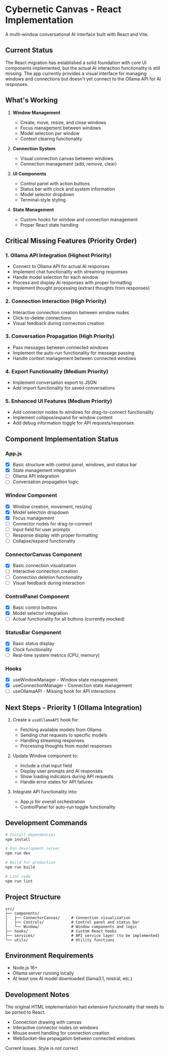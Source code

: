 # Cybernetic Canvas - React Implementation

A multi-window conversational AI interface built with React and Vite.

## Current Status

The React migration has established a solid foundation with core UI components implemented, but the actual AI interaction functionality is still missing. The app currently provides a visual interface for managing windows and connections but doesn't yet connect to the Ollama API for AI responses.

## What's Working

1. **Window Management**
   - Create, move, resize, and close windows
   - Focus management between windows
   - Model selection per window
   - Context clearing functionality

2. **Connection System**
   - Visual connection canvas between windows
   - Connection management (add, remove, clear)

3. **UI Components**
   - Control panel with action buttons
   - Status bar with clock and system information
   - Model selector dropdown
   - Terminal-style styling

4. **State Management**
   - Custom hooks for window and connection management
   - Proper React state handling

## Critical Missing Features (Priority Order)

### 1. Ollama API Integration (Highest Priority)
- Connect to Ollama API for actual AI responses
- Implement chat functionality with streaming responses
- Handle model selection for each window
- Process and display AI responses with proper formatting
- Implement thought processing (extract thoughts from responses)

### 2. Connection Interaction (High Priority)
- Interactive connection creation between window nodes
- Click-to-delete connections
- Visual feedback during connection creation

### 3. Conversation Propagation (High Priority)
- Pass messages between connected windows
- Implement the auto-run functionality for message passing
- Handle context management between connected windows

### 4. Export Functionality (Medium Priority)
- Implement conversation export to JSON
- Add import functionality for saved conversations

### 5. Enhanced UI Features (Medium Priority)
- Add connector nodes to windows for drag-to-connect functionality
- Implement collapse/expand for window content
- Add debug information toggle for API requests/responses

## Component Implementation Status

### App.js
- [x] Basic structure with control panel, windows, and status bar
- [x] State management integration
- [ ] Ollama API integration
- [ ] Conversation propagation logic

### Window Component
- [x] Window creation, movement, resizing
- [x] Model selection dropdown
- [x] Focus management
- [ ] Connector nodes for drag-to-connect
- [ ] Input field for user prompts
- [ ] Response display with proper formatting
- [ ] Collapse/expand functionality

### ConnectorCanvas Component
- [x] Basic connection visualization
- [ ] Interactive connection creation
- [ ] Connection deletion functionality
- [ ] Visual feedback during interaction

### ControlPanel Component
- [x] Basic control buttons
- [x] Model selector integration
- [ ] Actual functionality for all buttons (currently mocked)

### StatusBar Component
- [x] Basic status display
- [x] Clock functionality
- [ ] Real-time system metrics (CPU, memory)

### Hooks
- [x] useWindowManager - Window state management
- [x] useConnectionManager - Connection state management
- [ ] useOllamaAPI - Missing hook for API interactions

## Next Steps - Priority 1 (Ollama Integration)

1. Create a `useOllamaAPI` hook for:
   - Fetching available models from Ollama
   - Sending chat requests to specific models
   - Handling streaming responses
   - Processing thoughts from model responses

2. Update Window component to:
   - Include a chat input field
   - Display user prompts and AI responses
   - Show loading indicators during API requests
   - Handle error states for API failures

3. Integrate API functionality into:
   - App.js for overall orchestration
   - ControlPanel for auto-run toggle functionality

## Development Commands

```bash
# Install dependencies
npm install

# Run development server
npm run dev

# Build for production
npm run build

# Lint code
npm run lint
```

## Project Structure

```
src/
├── components/
│   ├── ConnectorCanvas/     # Connection visualization
│   ├── Controls/            # Control panel and status bar
│   └── Window/              # Window components and logic
├── hooks/                   # Custom React hooks
├── services/                # API service layer (to be implemented)
└── utils/                   # Utility functions
```

## Environment Requirements

- Node.js 16+
- Ollama server running locally
- At least one AI model downloaded (llama3.1, mistral, etc.)

## Development Notes

The original HTML implementation had extensive functionality that needs to be ported to React:
- Connection drawing with canvas
- Interactive connector nodes on windows
- Mouse event handling for connection creation
- WebSocket-like propagation between connected windows



Current Issues.
Style is not correct